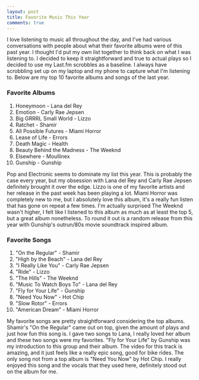 ```yaml
---
layout: post
title: Favorite Music This Year
comments: true
---
```


I love listening to music all throughout the day, and I've had various conversations with people about what their favorite albums were of this past year.  I thought I'd put my own list together to think back on what I was listening to.  I decided to keep it straightforward and true to actual plays so I decided to use my Last.fm scrobbles as a baseline.  I always have scrobbling set up on my laptop and my phone to capture what I'm listening to.  Below are my top 10 favorite albums and songs of the last year.

### Favorite Albums

1. Honeymoon - Lana del Rey
2. Emotion - Carly Rae Jepsen
3. Big GRRRL Small World - Lizzo
4. Ratchet - Shamir
5. All Possible Futures - Miami Horror
6. Lease of Life - Errors
7. Death Magic - Health
8. Beauty Behind the Madness - The Weeknd
9. Elsewhere - Moullinex
10. Gunship - Gunship

Pop and Electronic seems to dominate my list this year.  This is probably the case every year, but my obsession with Lana del Rey and Carly Rae Jepsen definitely brought it over the edge.  Lizzo is one of my favorite artists and her release in the past week has been playing a lot. Miami Horror was completely new to me, but I absolutely love this album, it's a really fun listen that has gone on repeat a few times. I'm actually surprised The Weeknd wasn't higher, I felt like I listened to this album as much as at least the top 5, but a great album nonetheless.  To round it out is a random release from this year with Gunship's outrun/80s movie soundtrack inspired album.

### Favorite Songs

1. "On the Regular" - Shamir
2. "High by the Beach" - Lana del Rey
3. "I Really Like You" - Carly Rae Jepsen
4. "Ride" - Lizzo
5. "The Hills" - The Weeknd
6. "Music To Watch Boys To" - Lana del Rey
7. "Fly for Your Life" - Gunship
8. "Need You Now" - Hot Chip
9. "Slow Rotor" - Errors
10. "American Dream" - Miami Horror

My favorite songs are pretty straightforward considering the top albums.  Shamir's "On the Regular" came out on top, given the amount of plays and just how fun this song is.  I gave two songs to Lana, I really loved her album and these two songs were my favorites.  "Fly for Your Life" by Gunship was my introduction to this group and their album.  The video for this track is amazing, and it just feels like a really epic song, good for bike rides. The only song not from a top album is "Need You Now" by Hot Chip.  I really enjoyed this song and the vocals that they used here, definitely stood out on the album for me. 
